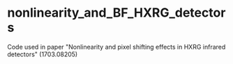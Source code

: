 # nonlinearity_and_BF_HXRG_detectors
Code used in paper "Nonlinearity and pixel shifting effects in HXRG infrared detectors" (1703.08205)
